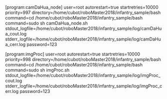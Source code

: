 [program:camDaHua_node]
user=root
autorestart=true
startretries=10000
priority=997
directory=/home/cubot/roboMaster2018/infantry_sample/bash
command=cd /home/cubot/roboMaster2018/infantry_sample/bash
command=sudo sh camDaHua_node.sh
stdout_logfile=/home/cubot/roboMaster2018/infantry_sample/log/camDaHua_cout.log
stderr_logfile=/home/cubot/roboMaster2018/infantry_sample/log/camDaHua_cerr.log
password=123

[program:imgProc]
user=root
autorestart=true
startretries=10000
priority=998
directory=/home/cubot/roboMaster2018/infantry_sample/bash
command=cd /home/cubot/roboMaster2018/infantry_sample/bash
command=sudo sh imgProc.sh
stdout_logfile=/home/cubot/roboMaster2018/infantry_sample/log/imgProc_cout.log
stderr_logfile=/home/cubot/roboMaster2018/infantry_sample/log/imgProc_cerr.log
password=123

